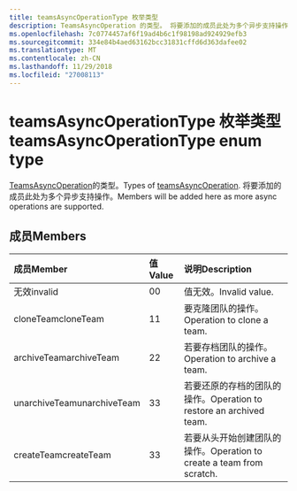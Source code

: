 ```yaml
---
title: teamsAsyncOperationType 枚举类型
description: TeamsAsyncOperation 的类型。 将要添加的成员此处为多个异步支持操作。
ms.openlocfilehash: 7c0774457af6f19ad4b6c1f98198ad924929efb3
ms.sourcegitcommit: 334e84b4aed63162bcc31831cffd6d363dafee02
ms.translationtype: MT
ms.contentlocale: zh-CN
ms.lasthandoff: 11/29/2018
ms.locfileid: "27008113"
---
```

# <a name="teamsasyncoperationtype-enum-type"></a><span data-ttu-id="13121-104">teamsAsyncOperationType 枚举类型</span><span class="sxs-lookup"><span data-stu-id="13121-104">teamsAsyncOperationType enum type</span></span>



<span data-ttu-id="13121-105">[TeamsAsyncOperation](teamsasyncoperation.md)的类型。</span><span class="sxs-lookup"><span data-stu-id="13121-105">Types of [teamsAsyncOperation](teamsasyncoperation.md).</span></span> <span data-ttu-id="13121-106">将要添加的成员此处为多个异步支持操作。</span><span class="sxs-lookup"><span data-stu-id="13121-106">Members will be added here as more async operations are supported.</span></span>

## <a name="members"></a><span data-ttu-id="13121-107">成员</span><span class="sxs-lookup"><span data-stu-id="13121-107">Members</span></span>

| <span data-ttu-id="13121-108">成员</span><span class="sxs-lookup"><span data-stu-id="13121-108">Member</span></span> | <span data-ttu-id="13121-109">值</span><span class="sxs-lookup"><span data-stu-id="13121-109">Value</span></span>| <span data-ttu-id="13121-110">说明</span><span class="sxs-lookup"><span data-stu-id="13121-110">Description</span></span> |
|:---------------|:--------|:----------|
|<span data-ttu-id="13121-111">无效</span><span class="sxs-lookup"><span data-stu-id="13121-111">invalid</span></span>|<span data-ttu-id="13121-112">0</span><span class="sxs-lookup"><span data-stu-id="13121-112">0</span></span>|<span data-ttu-id="13121-113">值无效。</span><span class="sxs-lookup"><span data-stu-id="13121-113">Invalid value.</span></span>|
|<span data-ttu-id="13121-114">cloneTeam</span><span class="sxs-lookup"><span data-stu-id="13121-114">cloneTeam</span></span>|<span data-ttu-id="13121-115">1</span><span class="sxs-lookup"><span data-stu-id="13121-115">1</span></span>|<span data-ttu-id="13121-116">要克隆团队的操作。</span><span class="sxs-lookup"><span data-stu-id="13121-116">Operation to clone a team.</span></span>|
|<span data-ttu-id="13121-117">archiveTeam</span><span class="sxs-lookup"><span data-stu-id="13121-117">archiveTeam</span></span>|<span data-ttu-id="13121-118">2</span><span class="sxs-lookup"><span data-stu-id="13121-118">2</span></span>|<span data-ttu-id="13121-119">若要存档团队的操作。</span><span class="sxs-lookup"><span data-stu-id="13121-119">Operation to archive a team.</span></span>|
|<span data-ttu-id="13121-120">unarchiveTeam</span><span class="sxs-lookup"><span data-stu-id="13121-120">unarchiveTeam</span></span>|<span data-ttu-id="13121-121">3</span><span class="sxs-lookup"><span data-stu-id="13121-121">3</span></span>|<span data-ttu-id="13121-122">若要还原的存档的团队的操作。</span><span class="sxs-lookup"><span data-stu-id="13121-122">Operation to restore an archived team.</span></span>|
|<span data-ttu-id="13121-123">createTeam</span><span class="sxs-lookup"><span data-stu-id="13121-123">createTeam</span></span>|<span data-ttu-id="13121-124">3</span><span class="sxs-lookup"><span data-stu-id="13121-124">3</span></span>|<span data-ttu-id="13121-125">若要从头开始创建团队的操作。</span><span class="sxs-lookup"><span data-stu-id="13121-125">Operation to create a team from scratch.</span></span>|

